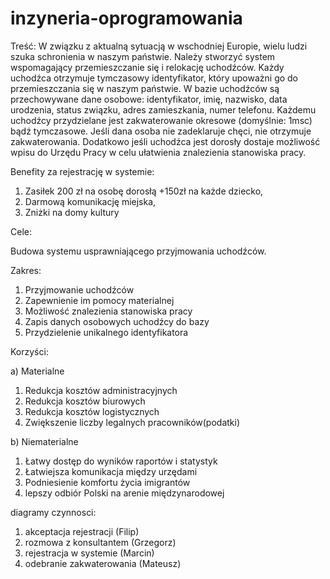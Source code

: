 # inzyneria-oprogramowania

Treść:
W związku z aktualną sytuacją w wschodniej Europie, wielu ludzi szuka schronienia w 
naszym państwie. Należy stworzyć system wspomagający przemieszczanie się i relokację 
uchodźców.
Każdy uchodźca otrzymuje tymczasowy identyfikator, który upoważni go do przemieszczania 
się w naszym państwie. W bazie uchodźców są przechowywane dane osobowe: identyfikator, 
imię, nazwisko, data urodzenia, status związku, adres zamieszkania, numer telefonu.
Każdemu uchodźcy przydzielane jest zakwaterowanie okresowe (domyślnie: 1msc) bądź 
tymczasowe. Jeśli dana osoba nie zadeklaruje chęci, nie otrzymuje zakwaterowania.
Dodatkowo jeśli uchodźca jest dorosły dostaje możliwość wpisu do Urzędu Pracy w celu 
ułatwienia znalezienia stanowiska pracy.

Benefity za rejestrację w systemie: 
  1. Zasiłek 200 zł na osobę dorosłą +150zł na każde dziecko,
  2. Darmową komunikację miejska,
  3. Zniżki na domy kultury

Cele:

  Budowa systemu usprawniającego przyjmowania uchodźców.
  
Zakres:

  1. Przyjmowanie uchodźców
  2. Zapewnienie im pomocy materialnej
  3. Możliwość znalezienia stanowiska pracy
  4. Zapis danych osobowych uchodźcy do bazy
  5. Przydzielenie unikalnego identyfikatora

Korzyści:

  a) Materialne
  
   1. Redukcja kosztów administracyjnych
   2. Redukcja kosztów biurowych
   3. Redukcja kosztów logistycznych
   4. Zwiększenie liczby legalnych pracowników(podatki)
   
  b) Niematerialne
   1. Łatwy dostęp do wyników raportów i statystyk
   2. Łatwiejsza komunikacja między urzędami
   3. Podniesienie komfortu życia imigrantów
   4. lepszy odbiór Polski na arenie międzynarodowej



diagramy czynnosci:
  1. akceptacja rejestracji (Filip)
  2. rozmowa z konsultantem (Grzegorz)
  3. rejestracja w systemie (Marcin)
  4. odebranie zakwaterowania (Mateusz)
